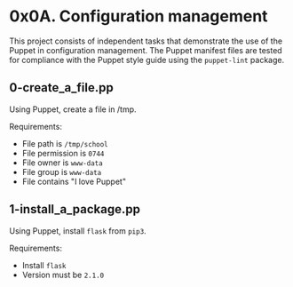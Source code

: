 # 0x0A. Configuration management
This project consists of independent tasks that demonstrate the use of the Puppet in configuration management.
The Puppet manifest files are tested for compliance with the Puppet style guide using the `puppet-lint` package.

## 0-create_a_file.pp
Using Puppet, create a file in /tmp.

Requirements:
- File path is `/tmp/school`
- File permission is `0744`
- File owner is `www-data`
- File group is `www-data`
- File contains "I love Puppet"

## 1-install_a_package.pp
Using Puppet, install `flask` from `pip3`.

Requirements:
- Install `flask`
- Version must be `2.1.0`

